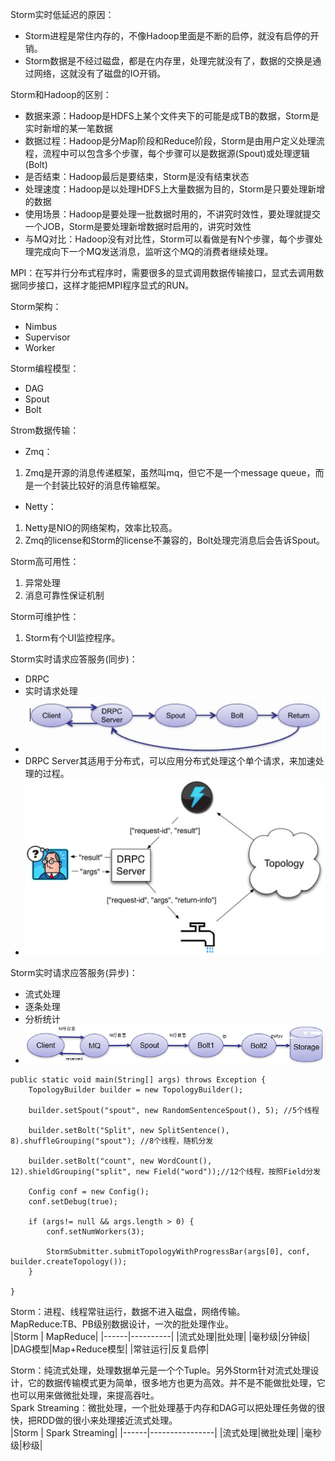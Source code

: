 Storm实时低延迟的原因：<br>
- Storm进程是常住内存的，不像Hadoop里面是不断的启停，就没有启停的开销。
- Storm数据是不经过磁盘，都是在内存里，处理完就没有了，数据的交换是通过网络，这就没有了磁盘的IO开销。

Storm和Hadoop的区别：
- 数据来源：Hadoop是HDFS上某个文件夹下的可能是成TB的数据，Storm是实时新增的某一笔数据
- 数据过程：Hadoop是分Map阶段和Reduce阶段，Storm是由用户定义处理流程，流程中可以包含多个步骤，每个步骤可以是数据源(Spout)或处理逻辑(Bolt)
- 是否结束：Hadoop最后是要结束，Storm是没有结束状态
- 处理速度：Hadoop是以处理HDFS上大量数据为目的，Storm是只要处理新增的数据
- 使用场景：Hadoop是要处理一批数据时用的，不讲究时效性，要处理就提交一个JOB，Storm是要处理新增数据时启用的，讲究时效性
- 与MQ对比：Hadoop没有对比性，Storm可以看做是有N个步骤，每个步骤处理完成向下一个MQ发送消息，监听这个MQ的消费者继续处理。

MPI：在写并行分布式程序时，需要很多的显式调用数据传输接口，显式去调用数据同步接口，这样才能把MPI程序显式的RUN。<br>

Storm架构：
- Nimbus <!-- 主节点-->
- Supervisor <!-- 从节点 -->
- Worker <!-- 任务进程 -->

Storm编程模型：
- DAG
- Spout
- Bolt

Strom数据传输：
- Zmq：
1. Zmq是开源的消息传递框架，虽然叫mq，但它不是一个message queue，而是一个封装比较好的消息传输框架。
- Netty：
1. Netty是NIO的网络架构，效率比较高。
2. Zmq的license和Storm的license不兼容的，Bolt处理完消息后会告诉Spout。

Storm高可用性： 
1. 异常处理
2. 消息可靠性保证机制

Storm可维护性：
1. Storm有个UI监控程序。

Storm实时请求应答服务(同步)：
- DRPC
- 实时请求处理
- ![avatar](DRPC.png)
- DRPC Server其适用于分布式，可以应用分布式处理这个单个请求，来加速处理的过程。
- ![avatar](DRPC2.png)

Storm实时请求应答服务(异步)：
- 流式处理
- 逐条处理
- 分析统计
- ![avatar](Storm异步.png)
```
public static void main(String[] args) throws Exception {
	TopologyBuilder builder = new TopologyBuilder();

	builder.setSpout("spout", new RandomSentenceSpout(), 5); //5个线程

	builder.setBolt("Split", new SplitSentence(), 8).shuffleGrouping("spout"); //8个线程，随机分发

	builder.setBolt("count", new WordCount(), 12).shieldGrouping("split", new Field("word"));//12个线程，按照Field分发

	Config conf = new Config();
	conf.setDebug(true);

	if (args!= null && args.length > 0) {
		conf.setNumWorkers(3);

		StormSubmitter.submitTopologyWithProgressBar(args[0], conf, builder.createTopology());
	}

}
```

Storm：进程、线程常驻运行，数据不进入磁盘，网络传输。<br>
MapReduce:TB、PB级别数据设计，一次的批处理作业。<br>
|Storm | MapReduce|
|------|----------|
|流式处理|批处理|
|毫秒级|分钟级|
|DAG模型|Map+Reduce模型|
|常驻运行|反复启停|

Storm：纯流式处理，处理数据单元是一个个Tuple。另外Storm针对流式处理设计，它的数据传输模式更为简单，很多地方也更为高效。并不是不能做批处理，它也可以用来做微批处理，来提高吞吐。<br>
Spark Streaming：微批处理，一个批处理基于内存和DAG可以把处理任务做的很快，把RDD做的很小来处理接近流式处理。<br>
|Storm | Spark Streaming|
|------|----------------|
|流式处理|微批处理|
|毫秒级|秒级|

